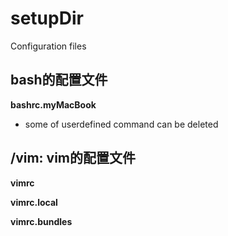 # setupDir
Configuration files

## bash的配置文件

**bashrc.myMacBook**
* some of userdefined command can be deleted

## /vim: vim的配置文件

**vimrc**

**vimrc.local**

**vimrc.bundles**
